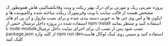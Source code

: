 پروژه تمرینی ریک و مورتی برای درک بهتر ریکت و ویت وفانکشنالیتی هاش
همونطور ک مشخص هست از قالب سایت با ویت وفریمورک ریکت ساخته شده وکامپوننت ها و ایکون ها و اس وی جی ها به خوبی دسته بندی شده
و برای نصب ماژول و ان پی ام های استفاده شده در پروژه داخل ترمینال حتمن از
npm install
استفاده کنید و منتظر بمانید تا node moduleنصب شود
پس از نصب ان برای اجرای سایت داخل ترمینال package.json
از کلید واژه npm run devاستفاده کنید و سپس روی لینک لوکال هاست کلیک کنید
